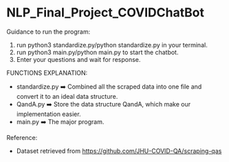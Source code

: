 # NLP_Final_Project_COVIDChatBot

Guidance to run the program:
1. run python3 standardize.py/python standardize.py in your terminal. 
2. run python3 main.py/python main.py to start the chatbot. 
3. Enter your questions and wait for response. 

FUNCTIONS EXPLANATION:
* standardize.py  ➡️  Combined all the scraped data into one file and convert it to an ideal data structure. 
* QandA.py        ➡️  Store the data structure QandA, which make our implementation easier. 
* main.py         ➡️  The major program.  

Reference:
* Dataset retrieved from https://github.com/JHU-COVID-QA/scraping-qas
